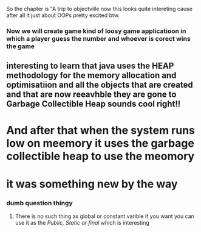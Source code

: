 So the chapter is "A trip to objectville now this looks quite intereting cause after all it just about OOPs pretty excited btw.

### Now we will create game kind of loosy game applicatioon in which a player guess the number and whoever is corect wins the game

## interesting to learn that java uses the **HEAP** methodology for the memory allocation and optimisatiion and all the objects that are created and that are now reeavhble they are gone to **Garbage Collectible Heap** sounds cool right!!

# And after that when the system runs low on meemory it uses the garbage collectible heap to use the meomory
# it was something new by the way

### dumb question thingy
1. There is no such thing as global or constant varible if you want you can use it as the *Public, Static or final* which is interesting
